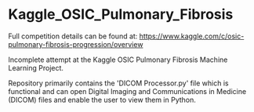 # Kaggle_OSIC_Pulmonary_Fibrosis

Full competition details can be found at:
https://www.kaggle.com/c/osic-pulmonary-fibrosis-progression/overview

Incomplete attempt at the Kaggle OSIC Pulmonary Fibrosis Machine Learning Project.

Repository primarily contains the 'DICOM Processor.py' file which is functional and can open Digital Imaging and Communications in Medicine (DICOM) files and enable the user to view them in Python.

